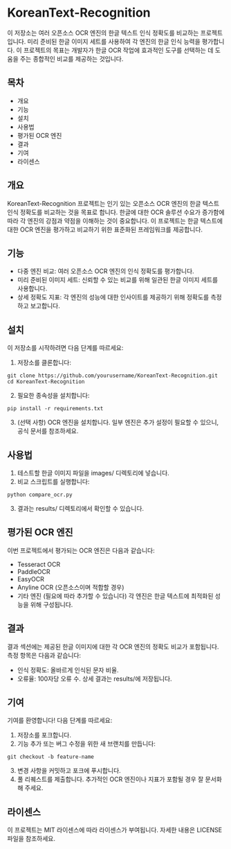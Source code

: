 # KoreanText-Recognition
이 저장소는 여러 오픈소스 OCR 엔진의 한글 텍스트 인식 정확도를 비교하는 프로젝트입니다. 미리 준비된 한글 이미지 세트를 사용하여 각 엔진의 한글 인식 능력을 평가합니다. 이 프로젝트의 목표는 개발자가 한글 OCR 작업에 효과적인 도구를 선택하는 데 도움을 주는 종합적인 비교를 제공하는 것입니다.

## 목차
- 개요
- 기능
- 설치
- 사용법
- 평가된 OCR 엔진
- 결과
- 기여
- 라이센스


## 개요
KoreanText-Recognition 프로젝트는 인기 있는 오픈소스 OCR 엔진의 한글 텍스트 인식 정확도를 비교하는 것을 목표로 합니다. 한글에 대한 OCR 솔루션 수요가 증가함에 따라 각 엔진의 강점과 약점을 이해하는 것이 중요합니다. 이 프로젝트는 한글 텍스트에 대한 OCR 엔진을 평가하고 비교하기 위한 표준화된 프레임워크를 제공합니다.

## 기능
- 다중 엔진 비교: 여러 오픈소스 OCR 엔진의 인식 정확도를 평가합니다.
- 미리 준비된 이미지 세트: 신뢰할 수 있는 비교를 위해 일관된 한글 이미지 세트를 사용합니다.
- 상세 정확도 지표: 각 엔진의 성능에 대한 인사이트를 제공하기 위해 정확도를 측정하고 보고합니다.

## 설치
이 저장소를 시작하려면 다음 단계를 따르세요:

1. 저장소를 클론합니다:
```
git clone https://github.com/yourusername/KoreanText-Recognition.git
cd KoreanText-Recognition
```
2. 필요한 종속성을 설치합니다:
```
pip install -r requirements.txt
```
3. (선택 사항) OCR 엔진을 설치합니다. 일부 엔진은 추가 설정이 필요할 수 있으니, 공식 문서를 참조하세요.

## 사용법
1. 테스트할 한글 이미지 파일을 images/ 디렉토리에 넣습니다.
2. 비교 스크립트를 실행합니다:
```
python compare_ocr.py
```
3. 결과는 results/ 디렉토리에서 확인할 수 있습니다.

## 평가된 OCR 엔진
이번 프로젝트에서 평가되는 OCR 엔진은 다음과 같습니다:

- Tesseract OCR
- PaddleOCR
- EasyOCR
- Anyline OCR (오픈소스이며 적합할 경우)
- 기타 엔진 (필요에 따라 추가할 수 있습니다)
각 엔진은 한글 텍스트에 최적화된 성능을 위해 구성됩니다.

## 결과
결과 섹션에는 제공된 한글 이미지에 대한 각 OCR 엔진의 정확도 비교가 포함됩니다. 측정 항목은 다음과 같습니다:

- 인식 정확도: 올바르게 인식된 문자 비율.
- 오류율: 100자당 오류 수.
상세 결과는 results/에 저장됩니다.

## 기여
기여를 환영합니다! 다음 단계를 따르세요:

1. 저장소를 포크합니다.
2. 기능 추가 또는 버그 수정을 위한 새 브랜치를 만듭니다:
```
git checkout -b feature-name
```
3. 변경 사항을 커밋하고 포크에 푸시합니다.
4. 풀 리퀘스트를 제출합니다.
추가적인 OCR 엔진이나 지표가 포함될 경우 잘 문서화해 주세요.

## 라이센스
이 프로젝트는 MIT 라이센스에 따라 라이센스가 부여됩니다. 자세한 내용은 LICENSE 파일을 참조하세요.
